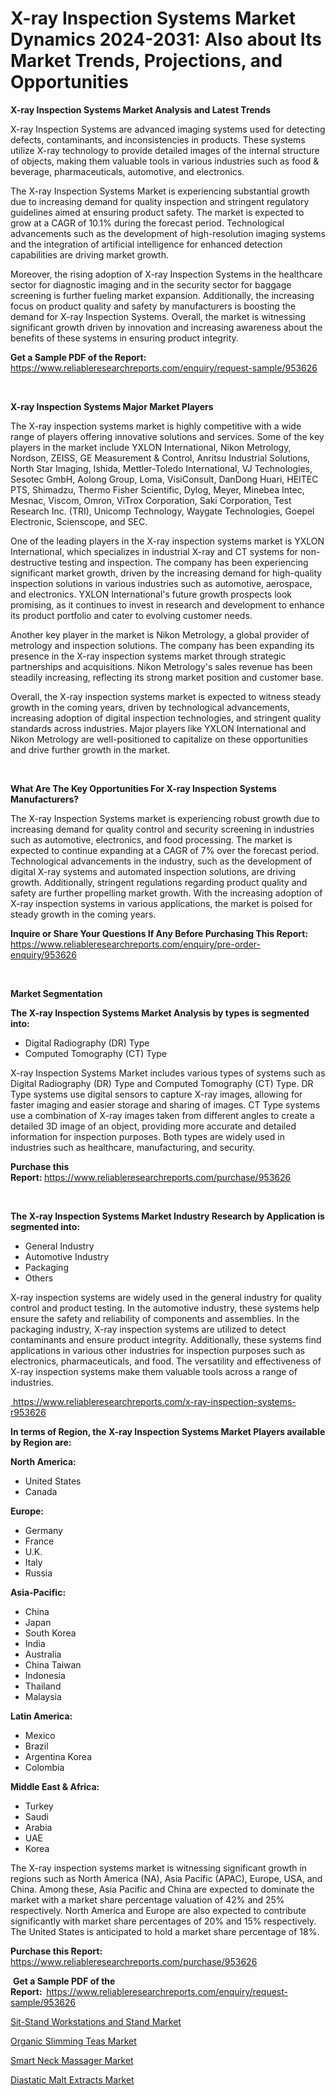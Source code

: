 <p><h1>X-ray Inspection Systems Market Dynamics 2024-2031: Also about Its Market Trends, Projections, and Opportunities</h1></p><p><strong>X-ray Inspection Systems Market Analysis and Latest Trends</strong></p>
<p><p>X-ray Inspection Systems are advanced imaging systems used for detecting defects, contaminants, and inconsistencies in products. These systems utilize X-ray technology to provide detailed images of the internal structure of objects, making them valuable tools in various industries such as food & beverage, pharmaceuticals, automotive, and electronics.</p><p>The X-ray Inspection Systems Market is experiencing substantial growth due to increasing demand for quality inspection and stringent regulatory guidelines aimed at ensuring product safety. The market is expected to grow at a CAGR of 10.1% during the forecast period. Technological advancements such as the development of high-resolution imaging systems and the integration of artificial intelligence for enhanced detection capabilities are driving market growth.</p><p>Moreover, the rising adoption of X-ray Inspection Systems in the healthcare sector for diagnostic imaging and in the security sector for baggage screening is further fueling market expansion. Additionally, the increasing focus on product quality and safety by manufacturers is boosting the demand for X-ray Inspection Systems. Overall, the market is witnessing significant growth driven by innovation and increasing awareness about the benefits of these systems in ensuring product integrity.</p></p>
<p><strong>Get a Sample PDF of the Report:&nbsp;</strong> <a href="https://www.reliableresearchreports.com/enquiry/request-sample/953626">https://www.reliableresearchreports.com/enquiry/request-sample/953626</a></p>
<p>&nbsp;</p>
<p><strong>X-ray Inspection Systems Major Market Players</strong></p>
<p><p>The X-ray inspection systems market is highly competitive with a wide range of players offering innovative solutions and services. Some of the key players in the market include YXLON International, Nikon Metrology, Nordson, ZEISS, GE Measurement & Control, Anritsu Industrial Solutions, North Star Imaging, Ishida, Mettler-Toledo International, VJ Technologies, Sesotec GmbH, Aolong Group, Loma, VisiConsult, DanDong Huari, HEITEC PTS, Shimadzu, Thermo Fisher Scientific, Dylog, Meyer, Minebea Intec, Mesnac, Viscom, Omron, ViTrox Corporation, Saki Corporation, Test Research Inc. (TRI), Unicomp Technology, Waygate Technologies, Goepel Electronic, Scienscope, and SEC.</p><p>One of the leading players in the X-ray inspection systems market is YXLON International, which specializes in industrial X-ray and CT systems for non-destructive testing and inspection. The company has been experiencing significant market growth, driven by the increasing demand for high-quality inspection solutions in various industries such as automotive, aerospace, and electronics. YXLON International's future growth prospects look promising, as it continues to invest in research and development to enhance its product portfolio and cater to evolving customer needs.</p><p>Another key player in the market is Nikon Metrology, a global provider of metrology and inspection solutions. The company has been expanding its presence in the X-ray inspection systems market through strategic partnerships and acquisitions. Nikon Metrology's sales revenue has been steadily increasing, reflecting its strong market position and customer base.</p><p>Overall, the X-ray inspection systems market is expected to witness steady growth in the coming years, driven by technological advancements, increasing adoption of digital inspection technologies, and stringent quality standards across industries. Major players like YXLON International and Nikon Metrology are well-positioned to capitalize on these opportunities and drive further growth in the market.</p></p>
<p>&nbsp;</p>
<p><strong>What Are The Key Opportunities For X-ray Inspection Systems Manufacturers?</strong></p>
<p><p>The X-ray Inspection Systems market is experiencing robust growth due to increasing demand for quality control and security screening in industries such as automotive, electronics, and food processing. The market is expected to continue expanding at a CAGR of 7% over the forecast period. Technological advancements in the industry, such as the development of digital X-ray systems and automated inspection solutions, are driving growth. Additionally, stringent regulations regarding product quality and safety are further propelling market growth. With the increasing adoption of X-ray inspection systems in various applications, the market is poised for steady growth in the coming years.</p></p>
<p><strong>Inquire or Share Your Questions If Any Before Purchasing This Report:</strong> <a href="https://www.reliableresearchreports.com/enquiry/pre-order-enquiry/953626">https://www.reliableresearchreports.com/enquiry/pre-order-enquiry/953626</a></p>
<p>&nbsp;</p>
<p><strong>Market Segmentation</strong></p>
<p><strong>The X-ray Inspection Systems Market Analysis by types is segmented into:</strong></p>
<p><ul><li>Digital Radiography (DR) Type</li><li>Computed Tomography (CT) Type</li></ul></p>
<p><p>X-ray Inspection Systems Market includes various types of systems such as Digital Radiography (DR) Type and Computed Tomography (CT) Type. DR Type systems use digital sensors to capture X-ray images, allowing for faster imaging and easier storage and sharing of images. CT Type systems use a combination of X-ray images taken from different angles to create a detailed 3D image of an object, providing more accurate and detailed information for inspection purposes. Both types are widely used in industries such as healthcare, manufacturing, and security.</p></p>
<p><strong>Purchase this Report:&nbsp;</strong><a href="https://www.reliableresearchreports.com/purchase/953626">https://www.reliableresearchreports.com/purchase/953626</a></p>
<p>&nbsp;</p>
<p><strong>The X-ray Inspection Systems Market Industry Research by Application is segmented into:</strong></p>
<p><ul><li>General Industry</li><li>Automotive Industry</li><li>Packaging</li><li>Others</li></ul></p>
<p><p>X-ray inspection systems are widely used in the general industry for quality control and product testing. In the automotive industry, these systems help ensure the safety and reliability of components and assemblies. In the packaging industry, X-ray inspection systems are utilized to detect contaminants and ensure product integrity. Additionally, these systems find applications in various other industries for inspection purposes such as electronics, pharmaceuticals, and food. The versatility and effectiveness of X-ray inspection systems make them valuable tools across a range of industries.</p></p>
<p><a href="https://www.reliableresearchreports.com/x-ray-inspection-systems-r953626">&nbsp;https://www.reliableresearchreports.com/x-ray-inspection-systems-r953626</a></p>
<p><strong>In terms of Region, the X-ray Inspection Systems Market Players available by Region are:</strong></p>
<p>
    <p> <strong> North America: </strong>
        <ul>
            <li>United States</li>
            <li>Canada</li>
        </ul>
        </p> 
    <p> <strong> Europe: </strong>
        <ul>
            <li>Germany</li>
            <li>France</li>
            <li>U.K.</li>
            <li>Italy</li>
            <li>Russia</li>
        </ul>
        </p> 
    <p> <strong> Asia-Pacific: </strong>
        <ul>
            <li>China</li>
            <li>Japan</li>
            <li>South Korea</li>
            <li>India</li>
            <li>Australia</li>
            <li>China Taiwan</li>
            <li>Indonesia</li>
            <li>Thailand</li>
            <li>Malaysia</li>
        </ul>
        </p> 
    <p> <strong> Latin America: </strong>
        <ul>
            <li>Mexico</li>
            <li>Brazil</li>
            <li>Argentina Korea</li>
            <li>Colombia</li>
        </ul>
        </p> 
    <p> <strong> Middle East & Africa: </strong>
        <ul>
            <li>Turkey</li>
            <li>Saudi</li>
            <li>Arabia</li>
            <li>UAE</li>
            <li>Korea</li>
        </ul>
    </p>
    </p>
<p><p>The X-ray inspection systems market is witnessing significant growth in regions such as North America (NA), Asia Pacific (APAC), Europe, USA, and China. Among these, Asia Pacific and China are expected to dominate the market with a market share percentage valuation of 42% and 25% respectively. North America and Europe are also expected to contribute significantly with market share percentages of 20% and 15% respectively. The United States is anticipated to hold a market share percentage of 18%.</p></p>
<p><strong>Purchase this Report: </strong><a href="https://www.reliableresearchreports.com/purchase/953626">https://www.reliableresearchreports.com/purchase/953626</a></p>
<p>&nbsp;<strong>Get a Sample PDF of the Report:&nbsp;&nbsp;</strong><a href="https://www.reliableresearchreports.com/enquiry/request-sample/953626">https://www.reliableresearchreports.com/enquiry/request-sample/953626</a></p>
<p><strong></strong></p>
<p><p><a href="https://medium.com/@emma.white454357/sit-stand-workstations-and-stand-market-size-market-segmentation-market-trends-and-growth-6fc9f0735170">Sit-Stand Workstations and Stand Market</a></p><p><a href="https://github.com/GaryrankliznmwoXff/Market-Research-Report-List-1/blob/main/organic-slimming-teas-market.md">Organic Slimming Teas Market</a></p><p><a href="https://medium.com/@amelia.martin5698/smart-neck-massager-market-a-global-and-regional-analysis-2024-2031-e4cc5323c4da">Smart Neck Massager Market</a></p><p><a href="https://github.com/polesdua1/Market-Research-Report-List-1/blob/main/diastatic-malt-extracts-market.md">Diastatic Malt Extracts Market</a></p></p>